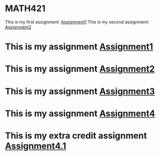 # MATH421

This is my first assignment: [Assignment1](Assignment1.html)
This is my second assignment: [Assignment2](Assignment2.html)


# This is my assignment [Assignment1](Assignment1.html)
# This is my assignment [Assignment2](assignment2.html)
# This is my assignment [Assignment3](Assignment3.html)
# This is my assignment [Assignment4](assignment4.html)
# This is my extra credit assignment [Assignment4.1](Assignment4.2)
